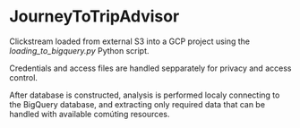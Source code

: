 # JourneyToTripAdvisor

Clickstream loaded from external S3 into a GCP project using the *loading_to_bigquery.py* Python script.

Credentials and access files are handled sepparately for privacy and access control.

After database is constructed, analysis is performed localy connecting to the BigQuery database, and extracting only required data that can be handled with available comúting resources.
